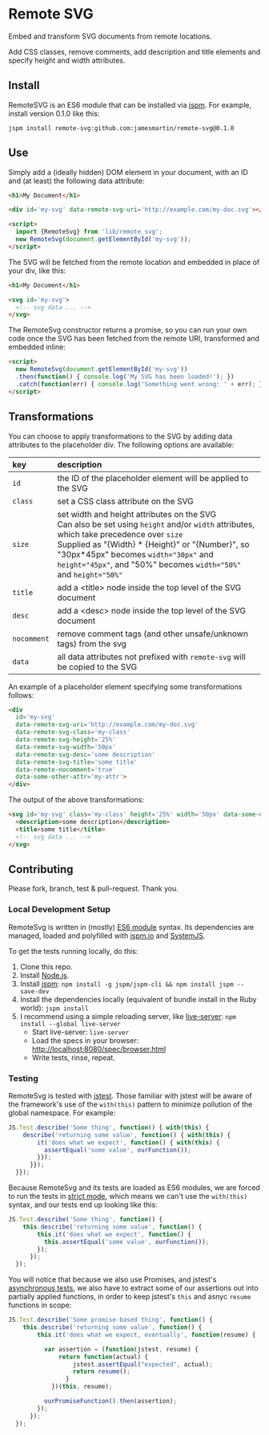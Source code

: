 # Remote SVG

Embed and transform SVG documents from remote locations. 

Add CSS classes, remove comments, add description and title elements and specify height and width attributes.

## Install

RemoteSVG is an ES6 module that can be installed via [jspm](http://jspm.io). For example, install version 0.1.0 like this:

`jspm install remote-svg:github.com:jamesmartin/remote-svg@0.1.0`

## Use

Simply add a (ideally hidden) DOM element in your document, with an ID and (at least) the following data attribute:

```html
<h1>My Document</h1>

<div id='my-svg' data-remote-svg-uri='http://example.com/my-doc.svg'></div>

<script>
  import {RemoteSvg} from 'lib/remote_svg';
  new RemoteSvg(document.getElementById('my-svg'));
</script>
```

The SVG will be fetched from the remote location and embedded in place of your
div, like this:

```html
<h1>My Document</h1>

<svg id='my-svg'>
  <!-- svg data ... -->
</svg>
```

The RemoteSvg constructor returns a promise, so you can run your own code once the SVG has been fetched from the remote URI, transformed and embedded inline:

```html
<script>
  new RemoteSvg(document.getElementById('my-svg'))
  .then(function() { console.log('My SVG has been loaded!'); })
  .catch(function(err) { console.log('Something went wrong: ' + err); });
</script>
```

## Transformations

You can choose to apply transformations to the SVG by adding data attributes to the placeholder div. The following options are available:

|key      | description
|:------- | :---------- 
|`id`     | the ID of the placeholder element will be applied to the SVG
|`class`  | set a CSS class attribute on the SVG
|`size`   | set width and height attributes on the SVG <br/> Can also be set using `height` and/or `width` attributes, which take precedence over `size` <br/> Supplied as "{Width} * {Height}" or "{Number}", so "30px*45px" becomes `width="30px"` and `height="45px"`, and "50%" becomes `width="50%"` and `height="50%"`
|`title` | add a \<title\> node inside the top level of the SVG document
|`desc`  | add a \<desc\> node inside the top level of the SVG document
|`nocomment` | remove comment tags (and other unsafe/unknown tags) from the svg 
|`data`   | all data attributes not prefixed with `remote-svg` will be copied to the SVG


An example of a placeholder element specifying some transformations follows:

```html
<div 
  id='my-svg' 
  data-remote-svg-uri='http://example.com/my-doc.svg'
  data-remote-svg-class='my-class'
  data-remote-svg-height='25%'
  data-remote-svg-width='50px'
  data-remote-svg-desc='some description'
  data-remote-svg-title='some title'
  data-remote-nocomment='true'
  data-some-other-attr='my-attr'>
</div>
```

The output of the above transformations:

```html
<svg id='my-svg' class='my-class' height='25%' width='50px' data-some-other-attr='my-attr'>
  <description>some description</description>
  <title>some title</title>
  <!-- svg data ... -->
</svg>
```


## Contributing

Please fork, branch, test & pull-request. Thank you.


### Local Development Setup

RemoteSvg is written in (mostly) [ES6 module](http://developer.telerik.com/featured/choose-es6-modules-today/) syntax. Its dependencies are managed, loaded and polyfilled with [jspm.io](http://jspm.io) and [SystemJS](https://github.com/systemjs/systemjs).

To get the tests running locally, do this:

1. Clone this repo.
1. Install [Node.js](https://nodejs.org).
1. Install [jspm](http://jspm.io): `npm install -g jspm/jspm-cli && npm install jspm --save-dev`
1. Install the dependencies locally (equivalent of bundle install in the Ruby world): `jspm install`
1. I recommend using a simple reloading server, like [live-server](https://www.npmjs.com/package/live-server): `npm install --global live-server`
    * Start live-server: `live-server`
    * Load the specs in your browser: [http://localhost:8080/spec/browser.html](http://localhost:8080/spec/browser.html)
    * Write tests, rinse, repeat.

### Testing

RemoteSvg is tested with [jstest](http://jstest.jcoglan.com). Those familiar with jstest will be aware of the framework's use of the `with(this)` pattern to minimize pollution of the global namespace. For example:

```javascript
JS.Test.describe('Some thing', function() { with(this) {
    describe('returning some value', function() { with(this) {
        it('does what we expect', function() { with(this) {
          assertEqual('some value', ourFunction());
        }});
      }});
  }});
```

Because RemoteSvg and its tests are loaded as ES6 modules, we are forced to run the tests in [strict mode](https://developer.mozilla.org/en-US/docs/Web/JavaScript/Reference/Strict_mode), which means we can't use the `with(this)` syntax, and our tests end up looking like this:

```javascript
JS.Test.describe('Some thing', function() {
    this.describe('returning some value', function() {
        this.it('does what we expect', function() {
          this.assertEqual('some value', ourFunction());
        });
      });
  });
```

You will notice that because we also use Promises, and jstest's [asynchronous tests](http://jstest.jcoglan.com/async.html), we also have to extract some of our assertions out into partially applied functions, in order to keep jstest's `this` and asnyc `resume` functions in scope:
```javascript
JS.Test.describe('Some promise-based thing', function() {
    this.describe('returning some value', function() {
        this.it('does what we expect, eventually', function(resume) {

          var assertion = (function(jstest, resume) {
              return function(actual) {
                  jstest.assertEqual("expected", actual);
                  return resume();
                }
            })(this, resume);

          ourPromiseFunction().then(assertion);
        });
      });
  });
```
